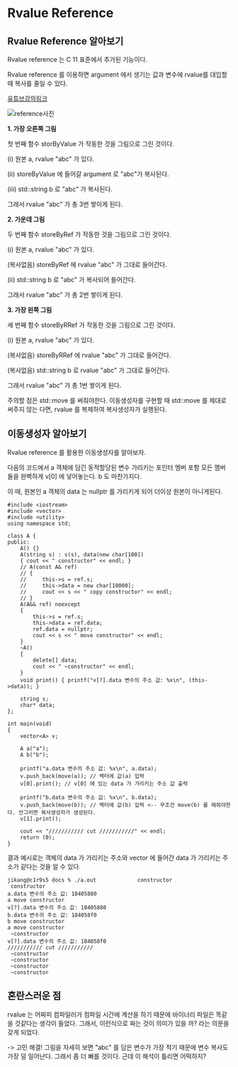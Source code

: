 # Rvalue Reference

## Rvalue Reference 알아보기
Rvalue reference 는 C 11 표준에서 추가된 기능이다.

Rvalue reference 를 이용하면 argument 에서 생기는 값과 변수에 rvalue를 대입할 때 복사를 줄일 수 있다. 

[유튜브강의링크](https://www.youtube.com/watch?v=GutCygNRi-I&t=0s)

![reference사진](https://media.vlpt.us/images/kjh3865/post/7ce14002-ce86-42c3-8d66-983c01166c4a/R-value2.png)

**1. 가장 오른쪽 그림**

첫 번째 함수 storByValue 가 작동한 것을 그림으로 그린 것이다.

(i) 원본 a, rvalue "abc" 가 있다.

(ii) storeByValue 에 들어갈 argument 로 "abc"가 복사된다.

(iii) std::string b 로 "abc" 가 복사된다.

그래서 rvalue "abc" 가 총 3번 쌓이게 된다.

**2. 가운데 그림**

두 번째 함수 storeByRef 가 작동한 것을 그림으로 그린 것이다.

(i) 원본 a, rvalue "abc" 가 있다.

(복사없음) storeByRef 에 rvalue "abc" 가 그대로 들어간다.

(ii) std::string b 로 "abc" 가 복사되어 들어간다.

그래서 rvalue "abc" 가 총 2번 쌓이게 된다.

**3. 가장 왼쪽 그림**

세 번째 함수 storeByRRef 가 작동한 것을 그림으로 그린 것이다.

(i) 원본 a, rvalue "abc" 가 있다.

(복사없음) storeByRRef 에 rvalue "abc" 가 그대로 들어간다.

(복사없음) std::string b 로 rvalue "abc" 가 그대로 들어간다.

그래서 rvalue "abc" 가 총 1번 쌓이게 된다.

주의할 점은 std::move 를 써줘야한다. 이동생성자를 구현할 때 std::move 를 제대로 써주지 않는 다면, rvalue 를 복제하여 복사생성자가 실행된다.

## 이동생성자 알아보기

Rvalue reference 를 활용한 이동생성자를 알아보자.

다음의 코드에서 a 객체에 담긴 동적할당된 변수 가리키는 포인터 멤버 포함 모든 멤버들을 완벽하게 v[0] 에 넣어놓는다. b 도 마찬가지다.

이 때, 원본인 a 객체의 data 는 nullptr 를 가리키게 되어 더이상 원본이 아니게된다.

```
#include <iostream>
#include <vector>
#include <utility>
using namespace std;

class A {
public:
    A() {}
    A(string s) : s(s), data(new char[100])
    { cout << " constructor" << endl; }
    // A(const A& ref)
    // {
    //     this->s = ref.s;
    //     this->data = new char[10000];
    //     cout << s << " copy constructor" << endl;
    // }
    A(A&& ref) noexcept
    {
        this->s = ref.s;
        this->data = ref.data;
        ref.data = nullptr;
        cout << s << " move constructor" << endl;
    }
    ~A()
    {
        delete[] data;
        cout << " ~constructor" << endl;
    }
    void print() { printf("v[?].data 변수의 주소 값: %x\n", (this->data)); }

    string s;
    char* data;
};

int main(void)
{
    vector<A> v;

    A a("a");
    A b("b");

    printf("a.data 변수의 주소 값: %x\n", a.data);
    v.push_back(move(a)); // 벡터에 값(a) 입력
    v[0].print(); // v[0] 에 있는 data 가 가리키는 주소 값 출력

    printf("b.data 변수의 주소 값: %x\n", b.data);
    v.push_back(move(b)); // 벡터에 값(b) 입력 <-- 무조건 move(b) 를 해줘야한다. 안그러면 복사생성자가 생성된다.
    v[1].print();

    cout << "/////////// cut ///////////" << endl;
    return (0);
}
```

결과 예시로는 객체의 data 가 가리키는 주소와 vector 에 들어간 data 가 가리키는 주소가 같다는 것을 알 수 있다.

```
jikang@c1r9s5 docs % ./a.out             constructor
 constructor
a.data 변수의 주소 값: 18405880
a move constructor
v[?].data 변수의 주소 값: 18405880
b.data 변수의 주소 값: 184058f0
b move constructor
a move constructor
 ~constructor
v[?].data 변수의 주소 값: 184058f0
/////////// cut ///////////
 ~constructor
 ~constructor
 ~constructor
 ~constructor
```

## 혼란스러운 점

rvalue 는 어짜피 컴파일러가 컴파일 시간에 계산을 하기 때문에 바이너리 파일은 똑같을 것같다는 생각이 들었다. 그래서, 이런식으로 짜는 것이 의미가 있을 까? 라는 의문을 갖게 되었다. 

-> 고민 해결! 그림을 자세히 보면 "abc" 를 담은 변수가 가장 적기 때문에 변수 복사도 가장 덜 일어난다. 그래서 좀 더 빠를 것이다. 근데 이 해석이 틀리면 어떡하지?